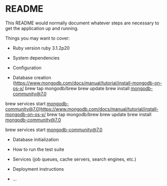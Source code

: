 # README

This README would normally document whatever steps are necessary to get the
application up and running.

Things you may want to cover:

* Ruby version ruby 3.1.2p20

* System dependencies 

* Configuration 

* Database creation
(https://www.mongodb.com/docs/manual/tutorial/install-mongodb-on-os-x/
brew tap mongodb/brew
brew update
brew install mongodb-community@7.0

brew services start mongodb-community@7.0)https://www.mongodb.com/docs/manual/tutorial/install-mongodb-on-os-x/
brew tap mongodb/brew
brew update
brew install mongodb-community@7.0

brew services start mongodb-community@7.0

* Database initialization

* How to run the test suite

* Services (job queues, cache servers, search engines, etc.)

* Deployment instructions

* ...
